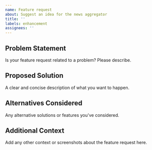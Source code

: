 ```yaml
---
name: Feature request
about: Suggest an idea for the news aggregator
title: ''
labels: enhancement
assignees: ''
---
```


## Problem Statement
Is your feature request related to a problem? Please describe.

## Proposed Solution
A clear and concise description of what you want to happen.

## Alternatives Considered
Any alternative solutions or features you've considered.

## Additional Context
Add any other context or screenshots about the feature request here.
